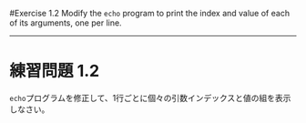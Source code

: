 #Exercise 1.2
Modify the `echo` program to print the index and value of each of its arguments, one per line.

---
# 練習問題 1.2
`echo`プログラムを修正して、1行ごとに個々の引数インデックスと値の組を表示しなさい。
